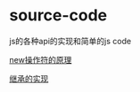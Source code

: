# source-code
js的各种api的实现和简单的js code

[new操作符的原理](https://github.com/open-FE/source-code/blob/master/new.md)

[继承的实现](https://github.com/open-FE/source-code/blob/master/class.md)
